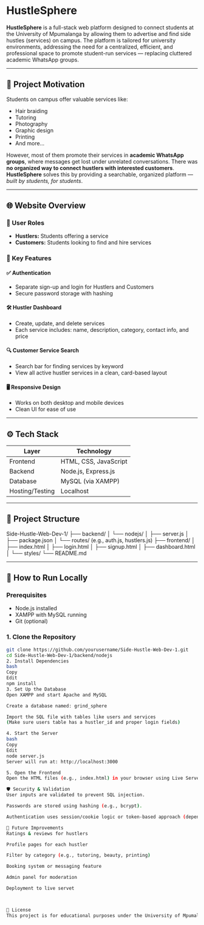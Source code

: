 # HustleSphere

**HustleSphere** is a full-stack web platform designed to connect students at the University of Mpumalanga by allowing them to advertise and find side hustles (services) on campus. The platform is tailored for university environments, addressing the need for a centralized, efficient, and professional space to promote student-run services — replacing cluttered academic WhatsApp groups.

---

## 🧠 Project Motivation

Students on campus offer valuable services like:
- Hair braiding
- Tutoring
- Photography
- Graphic design
- Printing
- And more…

However, most of them promote their services in **academic WhatsApp groups**, where messages get lost under unrelated conversations. There was **no organized way to connect hustlers with interested customers**.  
**HustleSphere** solves this by providing a searchable, organized platform — *built by students, for students*.

---

## 🌐 Website Overview

### 👥 User Roles
- **Hustlers:** Students offering a service
- **Customers:** Students looking to find and hire services

### 🧩 Key Features

#### ✅ Authentication
- Separate sign-up and login for Hustlers and Customers
- Secure password storage with hashing

#### 🛠️ Hustler Dashboard
- Create, update, and delete services
- Each service includes: name, description, category, contact info, and price

#### 🔍 Customer Service Search
- Search bar for finding services by keyword
- View all active hustler services in a clean, card-based layout

#### 🖥️ Responsive Design
- Works on both desktop and mobile devices
- Clean UI for ease of use

---

## ⚙️ Tech Stack

| Layer      | Technology               |
|------------|---------------------------|
| Frontend   | HTML, CSS, JavaScript     |
| Backend    | Node.js, Express.js       |
| Database   | MySQL (via XAMPP)         |
| Hosting/Testing | Localhost             |

---

## 📁 Project Structure

Side-Hustle-Web-Dev-1/
├── backend/
│ └── nodejs/
│ ├── server.js
│ ├── package.json
│ └── routes/ (e.g., auth.js, hustlers.js)
├── frontend/
│ ├── index.html
│ ├── login.html
│ ├── signup.html
│ ├── dashboard.html
│ └── styles/
└── README.md



---

## 🧪 How to Run Locally

### Prerequisites
- Node.js installed
- XAMPP with MySQL running
- Git (optional)

### 1. Clone the Repository
```bash
git clone https://github.com/yourusername/Side-Hustle-Web-Dev-1.git
cd Side-Hustle-Web-Dev-1/backend/nodejs
2. Install Dependencies
bash
Copy
Edit
npm install
3. Set Up the Database
Open XAMPP and start Apache and MySQL

Create a database named: grind_sphere

Import the SQL file with tables like users and services
(Make sure users table has a hustler_id and proper login fields)

4. Start the Server
bash
Copy
Edit
node server.js
Server will run at: http://localhost:3000

5. Open the Frontend
Open the HTML files (e.g., index.html) in your browser using Live Server or file path.

🛡️ Security & Validation
User inputs are validated to prevent SQL injection.

Passwords are stored using hashing (e.g., bcrypt).

Authentication uses session/cookie logic or token-based approach (depending on implementation).

🚀 Future Improvements
Ratings & reviews for hustlers

Profile pages for each hustler

Filter by category (e.g., tutoring, beauty, printing)

Booking system or messaging feature

Admin panel for moderation

Deployment to live servet



📜 License
This project is for educational purposes under the University of Mpumalanga Web Development module.
